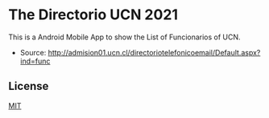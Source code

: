 # The Directorio UCN 2021

This is a Android Mobile App to show the List of Funcionarios of UCN.

* Source: http://admision01.ucn.cl/directoriotelefonicoemail/Default.aspx?ind=func

## License
[MIT](http://choosealicense.com/licenses/mit/)